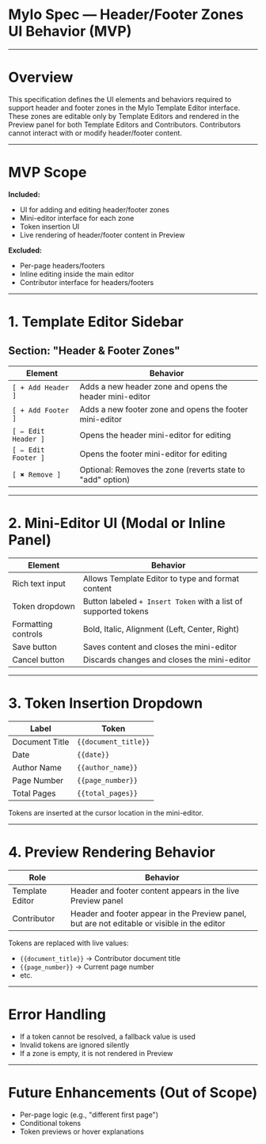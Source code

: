 # Mylo Spec — Header/Footer Zones UI Behavior (MVP)

---

# Overview

This specification defines the UI elements and behaviors required to support header and footer zones in the Mylo Template Editor interface. These zones are editable only by Template Editors and rendered in the Preview panel for both Template Editors and Contributors. Contributors cannot interact with or modify header/footer content.

---

# MVP Scope

**Included:**
- UI for adding and editing header/footer zones
- Mini-editor interface for each zone
- Token insertion UI
- Live rendering of header/footer content in Preview

**Excluded:**
- Per-page headers/footers
- Inline editing inside the main editor
- Contributor interface for headers/footers

---

# 1. Template Editor Sidebar

## Section: "Header & Footer Zones"

| Element | Behavior |
|--------|----------|
| `[ + Add Header ]` | Adds a new header zone and opens the header mini-editor |
| `[ + Add Footer ]` | Adds a new footer zone and opens the footer mini-editor |
| `[ ✏️ Edit Header ]` | Opens the header mini-editor for editing |
| `[ ✏️ Edit Footer ]` | Opens the footer mini-editor for editing |
| `[ ✖ Remove ]` | Optional: Removes the zone (reverts state to "add" option) |

---

# 2. Mini-Editor UI (Modal or Inline Panel)

| Element | Behavior |
|--------|----------|
| Rich text input | Allows Template Editor to type and format content |
| Token dropdown | Button labeled `+ Insert Token` with a list of supported tokens |
| Formatting controls | Bold, Italic, Alignment (Left, Center, Right) |
| Save button | Saves content and closes the mini-editor |
| Cancel button | Discards changes and closes the mini-editor |

---

# 3. Token Insertion Dropdown

| Label | Token |
|-------|-------|
| Document Title | `{{document_title}}` |
| Date | `{{date}}` |
| Author Name | `{{author_name}}` |
| Page Number | `{{page_number}}` |
| Total Pages | `{{total_pages}}` |

Tokens are inserted at the cursor location in the mini-editor.

---

# 4. Preview Rendering Behavior

| Role | Behavior |
|------|----------|
| Template Editor | Header and footer content appears in the live Preview panel |
| Contributor | Header and footer appear in the Preview panel, but are not editable or visible in the editor |

Tokens are replaced with live values:
- `{{document_title}}` → Contributor document title
- `{{page_number}}` → Current page number
- etc.

---

# Error Handling

- If a token cannot be resolved, a fallback value is used
- Invalid tokens are ignored silently
- If a zone is empty, it is not rendered in Preview

---

# Future Enhancements (Out of Scope)

- Per-page logic (e.g., "different first page")
- Conditional tokens
- Token previews or hover explanations
